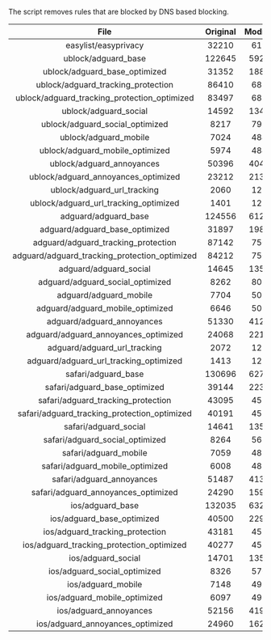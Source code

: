 The script removes rules that are blocked by DNS based blocking.


| File | Original | Modified |
|:----:|:-----:|:-----:|
| easylist/easyprivacy | 32210 | 6197 |
| ublock/adguard_base | 122645 | 59267 |
| ublock/adguard_base_optimized | 31352 | 18820 |
| ublock/adguard_tracking_protection | 86410 | 6823 |
| ublock/adguard_tracking_protection_optimized | 83497 | 6823 |
| ublock/adguard_social | 14592 | 13481 |
| ublock/adguard_social_optimized | 8217 | 7963 |
| ublock/adguard_mobile | 7024 | 4841 |
| ublock/adguard_mobile_optimized | 5974 | 4841 |
| ublock/adguard_annoyances | 50396 | 40422 |
| ublock/adguard_annoyances_optimized | 23212 | 21318 |
| ublock/adguard_url_tracking | 2060 | 1219 |
| ublock/adguard_url_tracking_optimized | 1401 | 1219 |
| adguard/adguard_base | 124556 | 61272 |
| adguard/adguard_base_optimized | 31897 | 19815 |
| adguard/adguard_tracking_protection | 87142 | 7502 |
| adguard/adguard_tracking_protection_optimized | 84212 | 7502 |
| adguard/adguard_social | 14645 | 13541 |
| adguard/adguard_social_optimized | 8262 | 8018 |
| adguard/adguard_mobile | 7704 | 5020 |
| adguard/adguard_mobile_optimized | 6646 | 5020 |
| adguard/adguard_annoyances | 51330 | 41268 |
| adguard/adguard_annoyances_optimized | 24068 | 22154 |
| adguard/adguard_url_tracking | 2072 | 1229 |
| adguard/adguard_url_tracking_optimized | 1413 | 1229 |
| safari/adguard_base | 130696 | 62707 |
| safari/adguard_base_optimized | 39144 | 22381 |
| safari/adguard_tracking_protection | 43095 | 4585 |
| safari/adguard_tracking_protection_optimized | 40191 | 4584 |
| safari/adguard_social | 14641 | 13530 |
| safari/adguard_social_optimized | 8264 | 5685 |
| safari/adguard_mobile | 7059 | 4880 |
| safari/adguard_mobile_optimized | 6008 | 4879 |
| safari/adguard_annoyances | 51487 | 41357 |
| safari/adguard_annoyances_optimized | 24290 | 15913 |
| ios/adguard_base | 132035 | 63224 |
| ios/adguard_base_optimized | 40500 | 22906 |
| ios/adguard_tracking_protection | 43181 | 4593 |
| ios/adguard_tracking_protection_optimized | 40277 | 4592 |
| ios/adguard_social | 14701 | 13563 |
| ios/adguard_social_optimized | 8326 | 5706 |
| ios/adguard_mobile | 7148 | 4919 |
| ios/adguard_mobile_optimized | 6097 | 4918 |
| ios/adguard_annoyances | 52156 | 41922 |
| ios/adguard_annoyances_optimized | 24960 | 16254 |